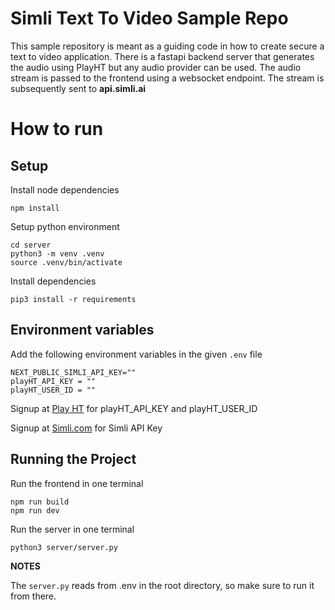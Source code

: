 

# Simli Text To Video Sample Repo

This sample repository is meant as a guiding code in how to create secure a text to video application.
There is a fastapi backend server that generates the audio using PlayHT but any audio provider can be used. The audio stream is passed to the frontend using a websocket endpoint. The stream is subsequently sent to **api.simli.ai**

# How to run

## Setup

Install node dependencies
```
npm install
```

Setup python environment

```
cd server
python3 -m venv .venv
source .venv/bin/activate
```
Install dependencies
```
pip3 install -r requirements
```

## Environment variables

Add the following environment variables in the given `.env` file

```
NEXT_PUBLIC_SIMLI_API_KEY=""
playHT_API_KEY = ""
playHT_USER_ID = ""
```

Signup at [Play HT](https://play.ht/) for playHT_API_KEY and playHT_USER_ID

Signup at [Simli.com](https://www.simli.com/) for Simli API Key

## Running the Project

Run the frontend in one terminal

```
npm run build
npm run dev
```
Run the server in one terminal

```
python3 server/server.py
```

**NOTES**

The `server.py` reads from .env in the root directory, so make sure to run it from there.
